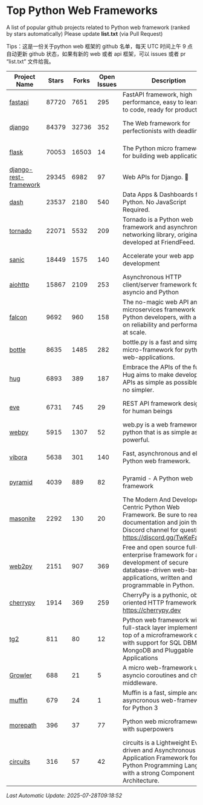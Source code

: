 # Top Python Web Frameworks
A list of popular github projects related to Python web framework (ranked by stars automatically)
Please update **list.txt** (via Pull Request)

Tips：这是一份关于python web 框架的 github 名单，每天 UTC 时间上午 9 点自动更新 github 状态，如果有新的 web 或者 api 框架，可以 issues 或者 pr “list.txt” 文件给我。

| Project Name | Stars | Forks | Open Issues | Description | Last Commit |
| ------------ | ----- | ----- | ----------- | ----------- | ----------- |
| [fastapi](https://github.com/fastapi/fastapi) | 87720 | 7651 | 295 | FastAPI framework, high performance, easy to learn, fast to code, ready for production | 2025-07-27 23:52:18 |
| [django](https://github.com/django/django) | 84379 | 32736 | 352 | The Web framework for perfectionists with deadlines. | 2025-07-25 11:59:13 |
| [flask](https://github.com/pallets/flask) | 70053 | 16503 | 14 | The Python micro framework for building web applications. | 2025-06-12 20:48:07 |
| [django-rest-framework](https://github.com/encode/django-rest-framework) | 29345 | 6982 | 97 | Web APIs for Django. 🎸 | 2025-07-24 07:47:47 |
| [dash](https://github.com/plotly/dash) | 23537 | 2180 | 540 | Data Apps & Dashboards for Python. No JavaScript Required. | 2025-07-18 17:18:35 |
| [tornado](https://github.com/tornadoweb/tornado) | 22071 | 5532 | 209 | Tornado is a Python web framework and asynchronous networking library, originally developed at FriendFeed. | 2025-07-22 20:43:43 |
| [sanic](https://github.com/sanic-org/sanic) | 18449 | 1575 | 140 |  Accelerate your web app development  | Build fast. Run fast. | 2025-03-31 21:19:26 |
| [aiohttp](https://github.com/aio-libs/aiohttp) | 15867 | 2109 | 253 | Asynchronous HTTP client/server framework for asyncio and Python | 2025-07-27 15:25:02 |
| [falcon](https://github.com/falconry/falcon) | 9692 | 960 | 158 | The no-magic web API and microservices framework for Python developers, with a focus on reliability and performance at scale. | 2025-07-24 06:42:59 |
| [bottle](https://github.com/bottlepy/bottle) | 8635 | 1485 | 282 | bottle.py is a fast and simple micro-framework for python web-applications. | 2025-06-27 10:14:03 |
| [hug](https://github.com/hugapi/hug) | 6893 | 389 | 187 | Embrace the APIs of the future. Hug aims to make developing APIs as simple as possible, but no simpler. | 2023-06-30 13:14:01 |
| [eve](https://github.com/pyeve/eve) | 6731 | 745 | 29 | REST API framework designed for human beings | 2025-06-03 13:00:09 |
| [webpy](https://github.com/webpy/webpy) | 5915 | 1307 | 52 | web.py is a web framework for python that is as simple as it is powerful.  | 2025-05-08 16:49:08 |
| [vibora](https://github.com/vibora-io/vibora) | 5638 | 301 | 140 | Fast, asynchronous and elegant Python web framework. | 2019-02-11 10:54:12 |
| [pyramid](https://github.com/Pylons/pyramid) | 4039 | 889 | 82 | Pyramid - A Python web framework | 2024-12-20 23:21:35 |
| [masonite](https://github.com/MasoniteFramework/masonite) | 2292 | 130 | 20 | The Modern And Developer Centric Python Web Framework. Be sure to read the documentation and join the Discord channel for questions: https://discord.gg/TwKeFahmPZ | 2025-03-20 20:11:49 |
| [web2py](https://github.com/web2py/web2py) | 2151 | 907 | 369 | Free and open source full-stack enterprise framework for agile development of secure database-driven web-based applications, written and programmable in Python. | 2025-07-14 00:48:47 |
| [cherrypy](https://github.com/cherrypy/cherrypy) | 1914 | 369 | 259 | CherryPy is a pythonic, object-oriented HTTP framework.      https://cherrypy.dev | 2025-07-04 16:22:41 |
| [tg2](https://github.com/TurboGears/tg2) | 811 | 80 | 12 | Python web framework with full-stack layer implemented on top of a microframework core with support for SQL DBMS, MongoDB and Pluggable Applications | 2025-02-18 22:52:59 |
| [Growler](https://github.com/pyGrowler/Growler) | 688 | 21 | 5 | A micro web-framework using asyncio coroutines and chained middleware. | 2020-03-08 07:51:41 |
| [muffin](https://github.com/klen/muffin) | 679 | 24 | 1 | Muffin is a fast, simple and asyncronous web-framework for Python 3 | 2025-07-21 10:54:32 |
| [morepath](https://github.com/morepath/morepath) | 396 | 37 | 77 | Python web microframework with superpowers | 2022-05-29 18:09:39 |
| [circuits](https://github.com/circuits/circuits) | 316 | 57 | 42 | circuits is a Lightweight Event driven and Asynchronous Application Framework for the Python Programming Language with a strong Component Architecture. | 2024-04-03 22:38:28 |

*Last Automatic Update: 2025-07-28T09:18:52*